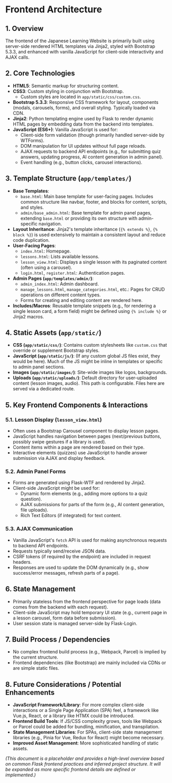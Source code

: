 # Frontend Architecture

## 1. Overview

The frontend of the Japanese Learning Website is primarily built using server-side rendered HTML templates via Jinja2, styled with Bootstrap 5.3.3, and enhanced with vanilla JavaScript for client-side interactivity and AJAX calls.

## 2. Core Technologies

-   **HTML5**: Semantic markup for structuring content.
-   **CSS3**: Custom styling in conjunction with Bootstrap.
    -   Custom styles are located in `app/static/css/custom.css`.
-   **Bootstrap 5.3.3**: Responsive CSS framework for layout, components (modals, carousels, forms), and overall styling. Typically loaded via CDN.
-   **Jinja2**: Python templating engine used by Flask to render dynamic HTML pages by embedding data from the backend into templates.
-   **JavaScript (ES6+)**: Vanilla JavaScript is used for:
    -   Client-side form validation (though primarily handled server-side by WTForms).
    -   DOM manipulation for UI updates without full page reloads.
    -   AJAX requests to backend API endpoints (e.g., for submitting quiz answers, updating progress, AI content generation in admin panel).
    -   Event handling (e.g., button clicks, carousel interactions).

## 3. Template Structure (`app/templates/`)

-   **Base Templates**:
    -   `base.html`: Main base template for user-facing pages. Includes common structure like navbar, footer, and blocks for content, scripts, and styles.
    -   `admin/base_admin.html`: Base template for admin panel pages, extending `base.html` or providing its own structure with admin-specific navigation.
-   **Layout Inheritance**: Jinja2's template inheritance (`{% extends %}`, `{% block %}`) is used extensively to maintain a consistent layout and reduce code duplication.
-   **User-Facing Pages**:
    -   `index.html`: Homepage.
    -   `lessons.html`: Lists available lessons.
    -   `lesson_view.html`: Displays a single lesson with its paginated content (often using a carousel).
    -   `login.html`, `register.html`: Authentication pages.
-   **Admin Pages (`app/templates/admin/`)**:
    -   `admin_index.html`: Admin dashboard.
    -   `manage_lessons.html`, `manage_categories.html`, etc.: Pages for CRUD operations on different content types.
    -   Forms for creating and editing content are rendered here.
-   **Includes/Macros**: Reusable template snippets (e.g., for rendering a single lesson card, a form field) might be defined using `{% include %}` or Jinja2 macros.

## 4. Static Assets (`app/static/`)

-   **CSS (`app/static/css/`)**: Contains custom stylesheets like `custom.css` that override or supplement Bootstrap styles.
-   **JavaScript (`app/static/js/`)**: (If any custom global JS files exist, they would be here). Much of the JS might be inline in templates or specific to admin panel sections.
-   **Images (`app/static/images/`)**: Site-wide images like logos, backgrounds.
-   **Uploads (`app/static/uploads/`)**: Default directory for user-uploaded content (lesson images, audio). This path is configurable. Files here are served via a dedicated route.

## 5. Key Frontend Components & Interactions

### 5.1. Lesson Display (`lesson_view.html`)
-   Often uses a Bootstrap Carousel component to display lesson pages.
-   JavaScript handles navigation between pages (next/previous buttons, possibly swipe gestures if a library is used).
-   Content items within a page are rendered based on their type.
-   Interactive elements (quizzes) use JavaScript to handle answer submission via AJAX and display feedback.

### 5.2. Admin Panel Forms
-   Forms are generated using Flask-WTF and rendered by Jinja2.
-   Client-side JavaScript might be used for:
    -   Dynamic form elements (e.g., adding more options to a quiz question).
    -   AJAX submissions for parts of the form (e.g., AI content generation, file uploads).
    -   Rich Text Editors (if integrated) for text content.

### 5.3. AJAX Communication
-   Vanilla JavaScript's `fetch` API is used for making asynchronous requests to backend API endpoints.
-   Requests typically send/receive JSON data.
-   CSRF tokens (if required by the endpoint) are included in request headers.
-   Responses are used to update the DOM dynamically (e.g., show success/error messages, refresh parts of a page).

## 6. State Management

-   Primarily stateless from the frontend perspective for page loads (data comes from the backend with each request).
-   Client-side JavaScript may hold temporary UI state (e.g., current page in a lesson carousel, form data before submission).
-   User session state is managed server-side by Flask-Login.

## 7. Build Process / Dependencies

-   No complex frontend build process (e.g., Webpack, Parcel) is implied by the current structure.
-   Frontend dependencies (like Bootstrap) are mainly included via CDNs or are simple static files.

## 8. Future Considerations / Potential Enhancements

-   **JavaScript Framework/Library**: For more complex client-side interactions or a Single Page Application (SPA) feel, a framework like Vue.js, React, or a library like HTMX could be introduced.
-   **Frontend Build Tools**: If JS/CSS complexity grows, tools like Webpack or Parcel could be added for bundling, minification, and transpilation.
-   **State Management Libraries**: For SPAs, client-side state management libraries (e.g., Pinia for Vue, Redux for React) might become necessary.
-   **Improved Asset Management**: More sophisticated handling of static assets.

*(This document is a placeholder and provides a high-level overview based on common Flask frontend practices and inferred project structure. It will be expanded as more specific frontend details are defined or implemented.)*
